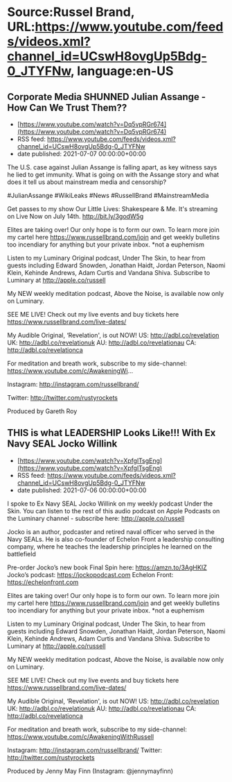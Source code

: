 # Source:Russel Brand, URL:https://www.youtube.com/feeds/videos.xml?channel_id=UCswH8ovgUp5Bdg-0_JTYFNw, language:en-US

## Corporate Media SHUNNED Julian Assange - How Can We Trust Them??
 - [https://www.youtube.com/watch?v=Dq5vpRGr674](https://www.youtube.com/watch?v=Dq5vpRGr674)
 - RSS feed: https://www.youtube.com/feeds/videos.xml?channel_id=UCswH8ovgUp5Bdg-0_JTYFNw
 - date published: 2021-07-07 00:00:00+00:00

The U.S. case against Julian Assange is falling apart, as key witness says he lied to get immunity. What is going on with the Assange story and what does it tell us about mainstream media and censorship? 

#JulianAssange #WikiLeaks #News #RussellBrand #MainstreamMedia 

Get passes to my show Our Little Lives: Shakespeare & Me. It's streaming on Live Now on July 14th. http://bit.ly/3godW5g

Elites are taking over! Our only hope is to form our own. To learn more join my cartel here https://www.russellbrand.com/join and get weekly bulletins too incendiary for anything but your private inbox.
*not a euphemism

Listen to my Luminary Original podcast, Under The Skin, to hear from guests including Edward Snowden, Jonathan Haidt, Jordan Peterson, Naomi Klein, Kehinde Andrews, Adam Curtis and Vandana Shiva.
Subscribe to Luminary at http://apple.co/russell 

My NEW weekly meditation podcast, Above the Noise, is available now only on Luminary.

SEE ME LIVE! Check out my live events and buy tickets here https://www.russellbrand.com/live-dates/ 

My Audible Original, ‘Revelation', is out NOW!
US: http://adbl.co/revelation
UK: http://adbl.co/revelationuk
AU: http://adbl.co/revelationau
CA: http://adbl.co/revelationca

For meditation and breath work, subscribe to my side-channel: 
https://www.youtube.com/c/AwakeningWi...

Instagram: 
http://instagram.com/russellbrand/

Twitter: 
http://twitter.com/rustyrockets

Produced by Gareth Roy

## THIS is what LEADERSHIP Looks Like!!! With Ex Navy SEAL Jocko Willink
 - [https://www.youtube.com/watch?v=XpfglTsgEng](https://www.youtube.com/watch?v=XpfglTsgEng)
 - RSS feed: https://www.youtube.com/feeds/videos.xml?channel_id=UCswH8ovgUp5Bdg-0_JTYFNw
 - date published: 2021-07-06 00:00:00+00:00

I spoke to Ex Navy SEAL Jocko Willink on my weekly podcast Under the Skin. You can listen to the rest of this audio podcast on Apple Podcasts on the Luminary channel - subscribe here: http://apple.co/russell 

Jocko is an author, podcaster and retired naval officer who served in the Navy SEALs. He is also co-founder of Echelon Front a leadership consulting company, where he teaches the leadership principles he learned on the battlefield

Pre-order Jocko’s new book Final Spin here: https://amzn.to/3AgHKIZ
Jocko’s podcast: https://jockopodcast.com
Echelon Front: https://echelonfront.com

Elites are taking over! Our only hope is to form our own. To learn more join my cartel here https://www.russellbrand.com/join and get weekly bulletins too incendiary for anything but your private inbox.
*not a euphemism

Listen to my Luminary Original podcast, Under The Skin, to hear from guests including Edward Snowden, Jonathan Haidt, Jordan Peterson, Naomi Klein, Kehinde Andrews, Adam Curtis and Vandana Shiva.
Subscribe to Luminary at http://apple.co/russell 

My NEW weekly meditation podcast, Above the Noise, is available now only on Luminary.

SEE ME LIVE! Check out my live events and buy tickets here https://www.russellbrand.com/live-dates/ 

My Audible Original, ‘Revelation', is out NOW!
US: http://adbl.co/revelation
UK: http://adbl.co/revelationuk
AU: http://adbl.co/revelationau
CA: http://adbl.co/revelationca

For meditation and breath work, subscribe to my side-channel: 
https://www.youtube.com/c/AwakeningWithRussell

Instagram: 
http://instagram.com/russellbrand/
Twitter: 
http://twitter.com/rustyrockets

Produced by Jenny May Finn (Instagram: @jennymayfinn)

